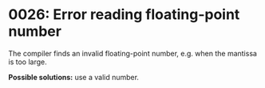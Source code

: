 # 0026: Error reading floating-point number

The compiler finds an invalid floating-point number, e.g. when the mantissa is too large.

**Possible solutions:** use a valid number.
